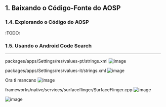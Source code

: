 ## 1. Baixando o Código-Fonte do AOSP

### 1.4. Explorando o Código do AOSP
:TODO:

### 1.5. Usando o Android Code Search
---
packages/apps/Settings/res/values-pt/strings.xml
![image](https://user-images.githubusercontent.com/19675356/216485323-54095c83-8a14-459f-bc0a-936ed7e0b8cb.png)

packages/apps/Settings/res/values-it/strings.xml
![image](https://user-images.githubusercontent.com/19675356/216485803-ec347ddb-5201-4383-8f3e-4a1d18971038.png)

Ora ti mancano
![image](https://user-images.githubusercontent.com/19675356/216486013-3cc19488-5039-44c5-bacb-5e5123a6e021.png)

frameworks/native/services/surfaceflinger/SurfaceFlinger.cpp
![image](https://user-images.githubusercontent.com/19675356/216486236-6d735a1c-c41a-4659-b481-47107fd9d598.png)

![image](https://user-images.githubusercontent.com/19675356/216486851-d22c0d86-df92-4944-9500-e17731c06079.png)
